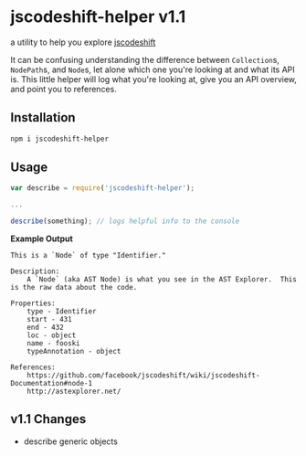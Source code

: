 # jscodeshift-helper v1.1

a utility to help you explore [jscodeshift][jscodeshift]

It can be confusing understanding the difference between `Collection`s, `NodePath`s, and `Node`s, let alone which one you're looking at and what its API is.  This little helper will log what you're looking at, give you an API overview, and point you to references.

## Installation

```sh
npm i jscodeshift-helper
```

## Usage

```js
var describe = require('jscodeshift-helper');

...

describe(something); // logs helpful info to the console
```

**Example Output**

    This is a `Node` of type "Identifier."

    Description:
    	A `Node` (aka AST Node) is what you see in the AST Explorer.  This is the raw data about the code.

    Properties:
    	type - Identifier
    	start - 431
    	end - 432
    	loc - object
    	name - fooski
    	typeAnnotation - object

    References:
    	https://github.com/facebook/jscodeshift/wiki/jscodeshift-Documentation#node-1
    	http://astexplorer.net/

## v1.1 Changes

* describe generic objects


[jscodeshift]: https://github.com/facebook/jscodeshift "jscodeshift"
